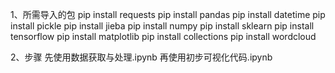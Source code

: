 1、所需导入的包
  pip install requests
  pip install pandas
  pip install datetime
  pip install pickle
  pip install jieba
  pip install numpy
  pip install sklearn
  pip install tensorflow
  pip install matplotlib
  pip install collections
  pip install wordcloud

2、步骤
  先使用数据获取与处理.ipynb
  再使用初步可视化代码.ipynb
